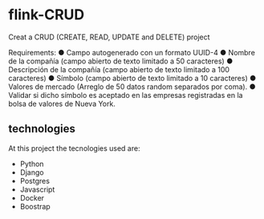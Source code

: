 # flink-CRUD
Creat a CRUD (CREATE, READ, UPDATE and DELETE) project

Requirements:
● Campo autogenerado con un formato UUID-4
● Nombre de la compañía (campo abierto de texto limitado a 50 caracteres)
● Descripción de la compañía (campo abierto de texto limitado a 100 caracteres)
● Símbolo (campo abierto de texto limitado a 10 caracteres)
● Valores de mercado (Arreglo de 50 datos random separados por coma).
● Validar si dicho símbolo es aceptado en las empresas registradas en la bolsa de valores de Nueva York.

## technologies
At this project the tecnologies used are:

* Python
* Django
* Postgres
* Javascript
* Docker
* Boostrap
